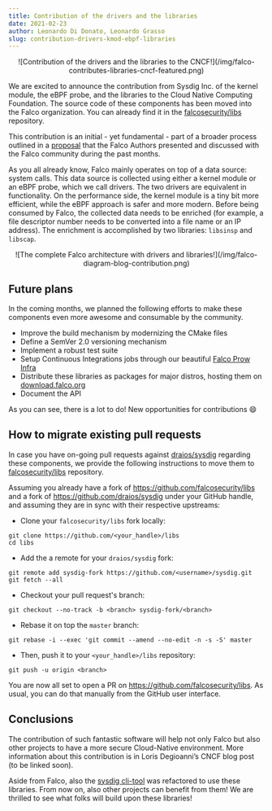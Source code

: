 ```yaml
---
title: Contribution of the drivers and the libraries
date: 2021-02-23
author: Leonardo Di Donato, Leonardo Grasso
slug: contribution-drivers-kmod-ebpf-libraries
---
```


<center>
![Contribution of the drivers and the libraries to the CNCF!](/img/falco-contributes-libraries-cncf-featured.png)
</center>

We are excited to announce the contribution from Sysdig Inc. of the kernel module, the eBPF probe, and the libraries to the Cloud Native Computing Foundation. The source code of these components has been moved into the Falco organization. You can already find it in the [falcosecurity/libs](https://github.com/falcosecurity/libs) repository.

This contribution is an initial - yet fundamental - part of a broader process outlined in a [proposal](https://github.com/falcosecurity/falco/blob/master/proposals/2021019-libraries-donation.md) that the Falco Authors presented and discussed with the Falco community during the past months.

As you all already know, Falco mainly operates on top of a data source: system calls. This data source is collected using either a kernel module or an eBPF probe, which we call drivers. The two drivers are equivalent in functionality. On the performance side, the kernel module is a tiny bit more efficient, while the eBPF approach is safer and more modern. Before being consumed by Falco, the collected data needs to be enriched (for example, a file descriptor number needs to be converted into a file name or an IP address). The enrichment is accomplished by two libraries: `libsinsp` and `libscap`.

<center>
![The complete Falco architecture with drivers and libraries!](/img/falco-diagram-blog-contribution.png)
</center>

## Future plans

In the coming months, we planned the following efforts to make these components even more awesome and consumable by the community.

- Improve the build mechanism by modernizing the CMake files
- Define a SemVer 2.0 versioning mechanism
- Implement a robust test suite
- Setup Continuous Integrations jobs through our beautiful [Falco Prow Infra](https://prow.falco.org/)
- Distribute these libraries as packages for major distros, hosting them on [download.falco.org](https://download.falco.org/)
- Document the API

As you can see, there is a lot to do! New opportunities for contributions 😄

## How to migrate existing pull requests

In case you have on-going pull requests against [draios/sysdig](https://github.com/draios/sysdig/pulls)
regarding these components, we provide the following instructions to move them to [falcosecurity/libs](https://github.com/falcosecurity/libs) repository.


Assuming you already have a fork of https://github.com/falcosecurity/libs and a fork of https://github.com/draios/sysdig under your GitHub handle, and assuming they are in sync with their respective upstreams:

- Clone your `falcosecurity/libs` fork locally:
```console
git clone https://github.com/<your_handle>/libs
cd libs
```

- Add the a remote for your `draios/sysdig` fork:
```console
git remote add sysdig-fork https://github.com/<username>/sysdig.git
git fetch --all
```

- Checkout your pull request's branch:
```console
git checkout --no-track -b <branch> sysdig-fork/<branch>
```

- Rebase it on top the `master` branch:
```console
git rebase -i --exec 'git commit --amend --no-edit -n -s -S' master
```

- Then, push it to your `<your_handle>/libs` repository:
```console
git push -u origin <branch>
```

You are now all set to open a PR on https://github.com/falcosecurity/libs. As usual, you can do that manually from the GitHub user interface.

## Conclusions

The contribution of such fantastic software will help not only Falco but also other projects to have a more secure Cloud-Native environment. More information about this contribution is in Loris Degioanni’s CNCF blog post (to be linked soon).

Aside from Falco, also the [sysdig cli-tool](https://github.com/draios/sysdig) was refactored to use these libraries. From now on, also other projects can benefit from them! We are thrilled to see what folks will build upon these libraries!
